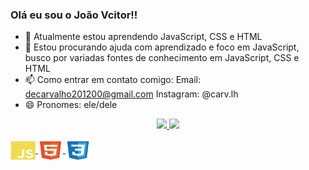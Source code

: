 ### Olá eu sou o João Vcitor!!

- 🌱 Atualmente estou aprendendo JavaScript, CSS e HTML
- 🤔 Estou procurando ajuda com aprendizado e foco em JavaScript, busco por variadas fontes de conhecimento em JavaScript, CSS e HTML
- 📫 Como entrar em contato comigo:  Email: decarvalho201200@gmail.com  Instagram: @carv.lh
- 😄 Pronomes: ele/dele

<div align="center">
  <a href="https://github.com/joa-o ">
  <img height="150em" src="https://github-readme-stats.vercel.app/api?username=joa-o&show_icons=true&theme=cobalt&include_all_commits=true&count_private=true"/>
  <img height="150em" src="https://github-readme-stats.vercel.app/api/top-langs/?username=joa-o&layout=compact&langs_count=7&theme=cobalt"/>
</div>
  

<div style="display: inline_block"><br>
  <img align="center" alt="Joao-Js" height="30" width="40" src="https://raw.githubusercontent.com/devicons/devicon/master/icons/javascript/javascript-plain.svg">
  <img align="center" alt="Joao-HTML" height="30" width="40" src="https://raw.githubusercontent.com/devicons/devicon/master/icons/html5/html5-original.svg">
  <img align="center" alt="Joao-CSS" height="30" width="40" src="https://raw.githubusercontent.com/devicons/devicon/master/icons/css3/css3-original.svg"> 
</div>

  ##
